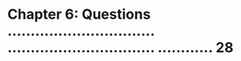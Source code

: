 # Chapter 6: Questions ................................ ................................ ............ 28

